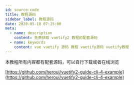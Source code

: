 ```yaml
---
id: source-code
title: 教程源码
sidebar_label: 教程源码
date: 2020-05-18 07:15:00
meta:
  - name: description
    content: 免费获取 vuetify2 教程的配套源码
  - name: keywords
    content: vue vuetify 源码 教程 vuetify源码 vuetify教程
---
```


本教程所有内容都有配套源码，可以自行下载或者在线浏览

[https://github.com/heroui/vuetify2-guide-cli-4-example](https://github.com/heroui/vuetify2-guide-cli-4-example)
